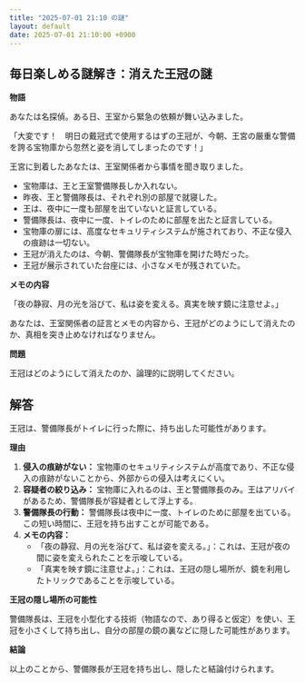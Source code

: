 ```yaml
---
title: "2025-07-01 21:10 の謎"
layout: default
date: 2025-07-01 21:10:00 +0900
---
```

## 毎日楽しめる謎解き：消えた王冠の謎

**物語**

あなたは名探偵。ある日、王室から緊急の依頼が舞い込みました。

「大変です！　明日の戴冠式で使用するはずの王冠が、今朝、王宮の厳重な警備を誇る宝物庫から忽然と姿を消してしまったのです！」

王宮に到着したあなたは、王室関係者から事情を聞き取りました。

*   宝物庫は、王と王室警備隊長しか入れない。
*   昨夜、王と警備隊長は、それぞれ別の部屋で就寝した。
*   王は、夜中に一度も部屋を出ていないと証言している。
*   警備隊長は、夜中に一度、トイレのために部屋を出たと証言している。
*   宝物庫の扉には、高度なセキュリティシステムが施されており、不正な侵入の痕跡は一切ない。
*   王冠が消えたのは、今朝、警備隊長が宝物庫を開けた時だった。
*   王冠が展示されていた台座には、小さなメモが残されていた。

**メモの内容**

「夜の静寂、月の光を浴びて、私は姿を変える。真実を映す鏡に注意せよ。」

あなたは、王室関係者の証言とメモの内容から、王冠がどのようにして消えたのか、真相を突き止めなければなりません。

**問題**

王冠はどのようにして消えたのか、論理的に説明してください。

## 解答

王冠は、警備隊長がトイレに行った際に、持ち出した可能性があります。

**理由**

1.  **侵入の痕跡がない：** 宝物庫のセキュリティシステムが高度であり、不正な侵入の痕跡がないことから、外部からの侵入は考えにくい。
2.  **容疑者の絞り込み：** 宝物庫に入れるのは、王と警備隊長のみ。王はアリバイがあるため、警備隊長が容疑者として浮上する。
3.  **警備隊長の行動：** 警備隊長は夜中に一度、トイレのために部屋を出ている。この短い時間に、王冠を持ち出すことが可能である。
4.  **メモの内容：**
    *   「夜の静寂、月の光を浴びて、私は姿を変える。」：これは、王冠が夜の間に姿を変えられたことを示唆している。
    *   「真実を映す鏡に注意せよ。」：これは、王冠の隠し場所が、鏡を利用したトリックであることを示唆している。

**王冠の隠し場所の可能性**

警備隊長は、王冠を小型化する技術（物語なので、あり得ると仮定）を使い、王冠を小さくして持ち出し、自分の部屋の鏡の裏などに隠した可能性があります。

**結論**

以上のことから、警備隊長が王冠を持ち出し、隠したと結論付けられます。
